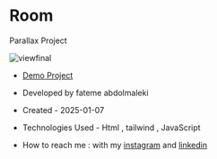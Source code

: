 # Room
Parallax Project

 ![viewfinal](https://github.com/user-attachments/assets/37b17444-960f-42cf-97b6-a47a41189353)
 
- [Demo Project](https://room-zeta.vercel.app/)

- Developed by fateme abdolmaleki

- Created - 2025-01-07

- Technologies Used - Html , tailwind , JavaScript

- How to reach me : with my [instagram](https://www.instagram.com/fatemeabdolmaleki_) and [linkedin](https://www.linkedin.com/in/fateme-abdolmaleki/)
